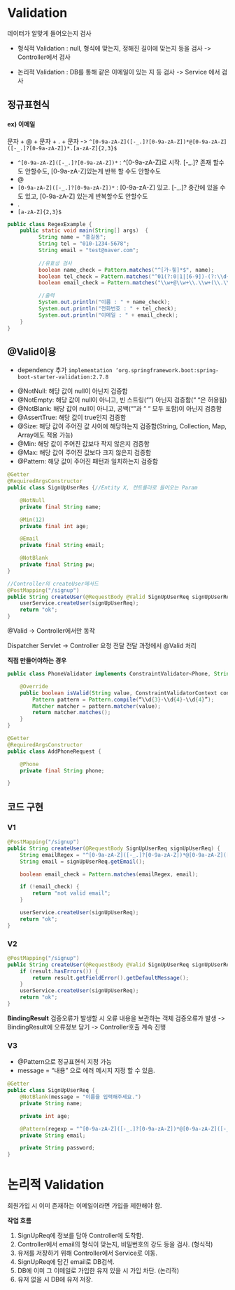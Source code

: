 # Validation
데이터가 알맞게 들어오는지 검사

- 형식적 Validation : null, 형식에 맞는지, 정해진 길이에 맞는지 등을 검사
-> Controller에서 검사

- 논리적 Validation : DB를 통해 같은 이메일이 있는 지 등 검사
-> Service 에서 검사

## 정규표현식
#### ex) 이메일
문자 + @ + 문자 + . + 문자
->  `^[0-9a-zA-Z]([-_.]?[0-9a-zA-Z])*@[0-9a-zA-Z]([-_.]?[0-9a-zA-Z])*.[a-zA-Z]{2,3}$`
- `^[0-9a-zA-Z]([-_.]?[0-9a-zA-Z])*` : ^[0-9a-zA-Z]로 시작. [-_.]? 존재 할수도 안할수도, [0-9a-zA-Z]있는게 반복 할 수도 안할수도
- @
- `[0-9a-zA-Z]([-_.]?[0-9a-zA-Z])*` : [0-9a-zA-Z] 있고. [-_.]? 중간에 있을 수도 있고, [0-9a-zA-Z] 있는게 반복할수도 안할수도
- .
- `[a-zA-Z]{2,3}$` 


```java
public class RegexExample {
	public static void main(String[] args)  {
          String name = "홍길동";
          String tel = "010-1234-5678";
          String email = "test@naver.com";
         
          //유효성 검사
          boolean name_check = Pattern.matches("^[가-힣]*$", name);
          boolean tel_check = Pattern.matches("^01(?:0|1|[6-9])-(?:\\d{3}|\\d{4})-\\d{4}$", tel);
          boolean email_check = Pattern.matches("\\w+@\\w+\\.\\w+(\\.\\w+)?", email);

          //출력
          System.out.println("이름 : " + name_check);
          System.out.println("전화번호 : " + tel_check);
          System.out.println("이메일 : " + email_check);
	}
}
```

## @Valid이용
- dependency 추가
`implementation ‘org.springframework.boot:spring-boot-starter-validation:2.7.8`

* @NotNull: 해당 값이 null이 아닌지 검증함
* @NotEmpty: 해당 값이 null이 아니고, 빈 스트링(“”) 아닌지 검증함(“ “은 허용됨)
* @NotBlank: 해당 값이 null이 아니고, 공백(“”과 “ “ 모두 포함)이 아닌지 검증함
* @AssertTrue: 해당 값이 true인지 검증함
* @Size: 해당 값이 주어진 값 사이에 해당하는지 검증함(String, Collection, Map, Array에도 적용 가능)
* @Min: 해당 값이 주어진 값보다 작지 않은지 검증함
* @Max: 해당 값이 주어진 값보다 크지 않은지 검증함
* @Pattern: 해당 값이 주어진 패턴과 일치하는지 검증함

```java
@Getter
@RequiredArgsConstructor
public class SignUpUserRes {//Entity X, 컨트롤러로 들어오는 Param

	@NotNull
	private final String name;

	@Min(12)
	private final int age;

	@Email
	private final String email;

	@NotBlank
	private final String pw;
}
```

```java
//Controller의 createUser메서드
@PostMapping("/signup")
public String createUser(@RequestBody @Valid SignUpUserReq signUpUserReq) {
    userService.createUser(signUpUserReq);
    return "ok";
}
```

@Valid -> Controller에서만 동작

Dispatcher Servlet -> Controller  요청 전달
전달 과정에서 @Valid 처리

**직접 만들어야하는 경우**
```java
public class PhoneValidator implements ConstraintValidator<Phone, String> {

    @Override
    public boolean isValid(String value, ConstraintValidatorContext context) {
        Pattern pattern = Pattern.compile(“\\d{3}-\\d{4}-\\d{4}”);
        Matcher matcher = pattern.matcher(value);
        return matcher.matches();
    }
}
```
```java
@Getter
@RequiredArgsConstructor
public class AddPhoneRequest {

    @Phone
    private final String phone;

}
```


## 코드 구현
### V1

```java
@PostMapping("/signup")
public String createUser(@RequestBody SignUpUserReq signUpUserReq) {
    String emailRegex = "^[0-9a-zA-Z]([-_.]?[0-9a-zA-Z])*@[0-9a-zA-Z]([-_.]?[0-9a-zA-Z])*.[a-zA-Z]{2,3}$";
    String email = signUpUserReq.getEmail();

    boolean email_check = Pattern.matches(emailRegex, email);

    if (!email_check) {
        return "not valid email";
    }

    userService.createUser(signUpUserReq);
    return "ok";
}
```

### V2
```java
@PostMapping("/signup")
public String createUser(@RequestBody @Valid SignUpUserReq signUpUserReq, BindingResult result) {
    if (result.hasErrors()) {
        return result.getFieldError().getDefaultMessage();
    }
    userService.createUser(signUpUserReq);
    return "ok";
}
```

**BindingResult**
검증오류가 발생할 시 오류 내용을 보관하는 객체
검증오류가 발생 -> BindingResult에 오류정보 담기 -> Controller호출 계속 진행

### V3
- @Pattern으로 정규표현식 지정 가능
- message = “내용” 으로 에러 메시지 지정 할 수 있음.

```java
@Getter
public class SignUpUserReq {
    @NotBlank(message = "이름을 입력해주세요.")
    private String name;

    private int age;

    @Pattern(regexp = "^[0-9a-zA-Z]([-_.]?[0-9a-zA-Z])*@[0-9a-zA-Z]([-_.]?[0-9a-zA-Z])*.[a-zA-Z]{2,3}$", message = "올바른 형식의 이메일을 입력해주세요.")
    private String email;

    private String password;
}
```

# 논리적 Validation
회원가입 시 이미 존재하는 이메일이라면 가입을 제한해야 함.

**작업 흐름**
1. SignUpReq에 정보를 담아 Controller에 도착함.
2. Controller에서 email의 형식이 맞는지, 비밀번호의 강도 등을 검사. (형식적)
3. 유저를 저장하기 위해 Controller에서 Service로 이동.
4. SignUpReq에 담긴 email로 DB검색.
5. DB에 이미 그 이메일로 가입한 유저 있을 시 가입 차단. (논리적)
6. 유저 없을 시 DB에 유저 저장.

